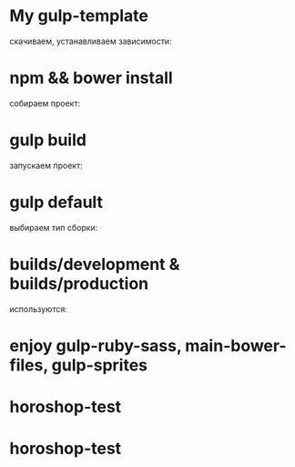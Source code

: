 # My gulp-template

скачиваем, устанавливаем зависимости:
# npm && bower install
собираем проект:
# gulp build
запускаем проект:
# gulp default
выбираем тип сборки:
# builds/development & builds/production
используются:
# enjoy gulp-ruby-sass, main-bower-files, gulp-sprites
# horoshop-test
# horoshop-test
